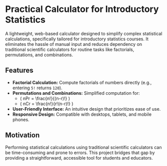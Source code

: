 # Practical Calculator for Introductory Statistics

A lightweight, web-based calculator designed to simplify complex statistical calculations, specifically tailored for introductory statistics courses. It eliminates the hassle of manual input and reduces dependency on traditional scientific calculators for routine tasks like factorials, permutations, and combinations.

## Features

- **Factorial Calculation:** Compute factorials of numbers directly (e.g., entering `5!` returns `120`).
- **Permutations and Combinations:** Simplified computation for:
  - \( nPr = \frac{n!}{(n-r)!} \)
  - \( nCr = \frac{n!}{r!(n-r)!} \)
- **User-Friendly Interface:** An intuitive design that prioritizes ease of use.
- **Responsive Design:** Compatible with desktops, tablets, and mobile phones.

## Motivation

Performing statistical calculations using traditional scientific calculators can be time-consuming and prone to errors. This project bridges that gap by providing a straightforward, accessible tool for students and educators.


